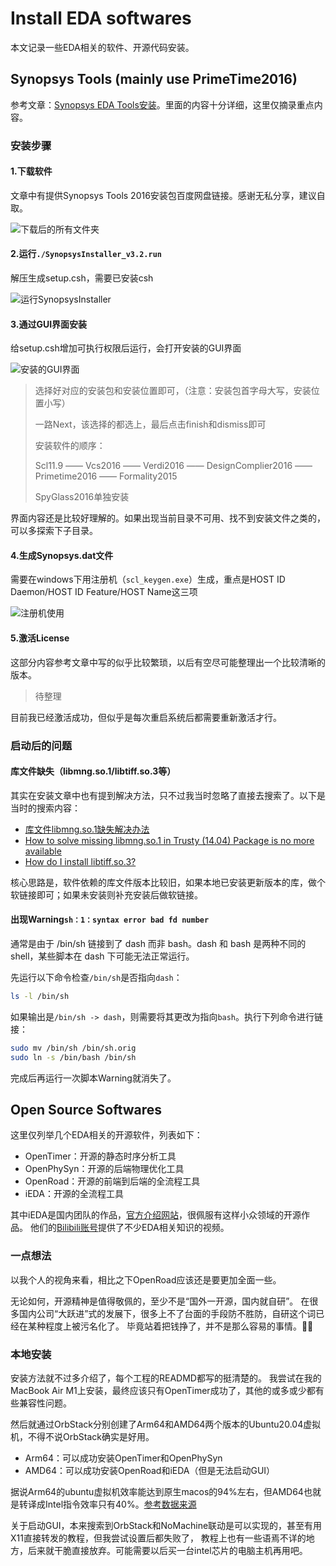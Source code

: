 # Install EDA softwares
本文记录一些EDA相关的软件、开源代码安装。

## Synopsys Tools (mainly use PrimeTime2016)
参考文章：[Synopsys EDA Tools安装](https://zhuanlan.zhihu.com/p/564884836)。里面的内容十分详细，这里仅摘录重点内容。

### 安装步骤
#### 1.下载软件
文章中有提供Synopsys Tools 2016安装包百度网盘链接。感谢无私分享，建议自取。

![下载后的所有文件夹](https://pic4.zhimg.com/v2-24cf744714584e227a52277ed236b05b_1440w.jpg)

#### 2.运行`./SynopsysInstaller_v3.2.run`
解压生成setup.csh，需要已安装csh

![运行SynopsysInstaller](https://picx.zhimg.com/v2-3afcb154ce5874ad2b706bdb1cd853bb_1440w.jpg)

#### 3.通过GUI界面安装
给setup.csh增加可执行权限后运行，会打开安装的GUI界面

![安装的GUI界面](https://pica.zhimg.com/v2-0c0149d9c9aed230576acac5dfee3ed2_1440w.jpg)

> 选择好对应的安装包和安装位置即可，（注意：安装包首字母大写，安装位置小写）
>
> 一路Next，该选择的都选上，最后点击finish和dismiss即可
>
> 安装软件的顺序：
>
> Scl11.9 —— Vcs2016 —— Verdi2016 —— DesignComplier2016 —— Primetime2016 —— Formality2015
>
> SpyGlass2016单独安装

界面内容还是比较好理解的。如果出现当前目录不可用、找不到安装文件之类的，可以多探索下子目录。

#### 4.生成Synopsys.dat文件
需要在windows下用注册机（`scl_keygen.exe`）生成，重点是HOST ID Daemon/HOST ID Feature/HOST Name这三项

![注册机使用](https://pica.zhimg.com/v2-254d376d7769e38b7b7681deac5c0be6_1440w.jpg)

#### 5.激活License
这部分内容参考文章中写的似乎比较繁琐，以后有空尽可能整理出一个比较清晰的版本。

> 待整理

目前我已经激活成功，但似乎是每次重启系统后都需要重新激活才行。

### 启动后的问题

#### 库文件缺失（libmng.so.1/libtiff.so.3等）
其实在安装文章中也有提到解决方法，只不过我当时忽略了直接去搜索了。以下是当时的搜索内容：
- [库文件libmng.so.1缺失解决办法](https://blog.csdn.net/immeatea_aun/article/details/81748290)
- [How to solve missing libmng.so.1 in Trusty (14.04) Package is no more available](https://blog.csdn.net/immeatea_aun/article/details/8174829://blog.csdn.net/immeatea_aun/article/details/81748290)
- [How do I install libtiff.so.3?](https://askubuntu.com/questions/44132/how-do-i-install-libtiff-so-3)

核心思路是，软件依赖的库文件版本比较旧，如果本地已安装更新版本的库，做个软链接即可；如果未安装则补充安装后做软链接。

#### 出现Warning`sh：1：syntax error bad fd number`
通常是由于 /bin/sh 链接到了 dash 而非 bash。dash 和 bash 是两种不同的 shell，某些脚本在 dash 下可能无法正常运行。

先运行以下命令检查`/bin/sh`是否指向`dash`：
```bash
ls -l /bin/sh
```
如果输出是`/bin/sh -> dash`，则需要将其更改为指向`bash`。执行下列命令进行链接：
```bash
sudo mv /bin/sh /bin/sh.orig
sudo ln -s /bin/bash /bin/sh
```
完成后再运行一次脚本Warning就消失了。

## Open Source Softwares
这里仅列举几个EDA相关的开源软件，列表如下：
- OpenTimer：开源的静态时序分析工具
- OpenPhySyn：开源的后端物理优化工具
- OpenRoad：开源的前端到后端的全流程工具
- iEDA：开源的全流程工具

其中iEDA是国内团队的作品，[官方介绍网站](https://ieda.oscc.cc/tools/ieda-platform/)，很佩服有这样小众领域的开源作品。
他们的[Bilibili账号](https://space.bilibili.com/1189298533)提供了不少EDA相关知识的视频。

### 一点想法
以我个人的视角来看，相比之下OpenRoad应该还是要更加全面一些。

无论如何，开源精神是值得敬佩的，至少不是“国外一开源，国内就自研”。
在很多国内公司“大跃进”式的发展下，很多上不了台面的手段防不胜防，自研这个词已经在某种程度上被污名化了。
毕竟站着把钱挣了，并不是那么容易的事情。😮‍💨

### 本地安装
安装方法就不过多介绍了，每个工程的READMD都写的挺清楚的。
我尝试在我的MacBook Air M1上安装，最终应该只有OpenTimer成功了，其他的或多或少都有些兼容性问题。

然后就通过OrbStack分别创建了Arm64和AMD64两个版本的Ubuntu20.04虚拟机，不得不说OrbStack确实是好用。
- Arm64：可以成功安装OpenTimer和OpenPhySyn
- AMD64：可以成功安装OpenRoad和iEDA（但是无法启动GUI）

据说Arm64的ubuntu虚拟机效率能达到原生macos的94%左右，但AMD64也就是转译成Intel指令效率只有40%。[参考数据来源](https://www.bilibili.com/video/BV186CPY5EKV)

关于启动GUI，本来搜索到OrbStack和NoMachine联动是可以实现的，甚至有用X11直接转发的教程，但我尝试设置后都失败了，
教程上也有一些语焉不详的地方，后来就干脆直接放弃。可能需要以后买一台intel芯片的电脑主机再用吧。
